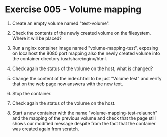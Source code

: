 # Exercise 005 - Volume mapping

1. Create an empty volume named "test-volume".

2. Check the contents of the newly created volume on the filesystem. Where it will be placed?

3. Run a nginx container image named "volume-mapping-test", exposing on localhost the 8080 port mapping also the newly created volume into the container directory /usr/share/nginx/html.

4. Check again the status of the volume on the host, what is changed?

5. Change the content of the index.html to be just "Volume test" and verify that on the web page now answers with the new text.

6. Stop the container.

7. Check again the status of the volume on the host.

8. Start a new container with the name "volume-mapping-test-relaunch" and the mapping of the previous volume and check that the page still shows our modified message despite from the fact that the container was created again from scratch.
